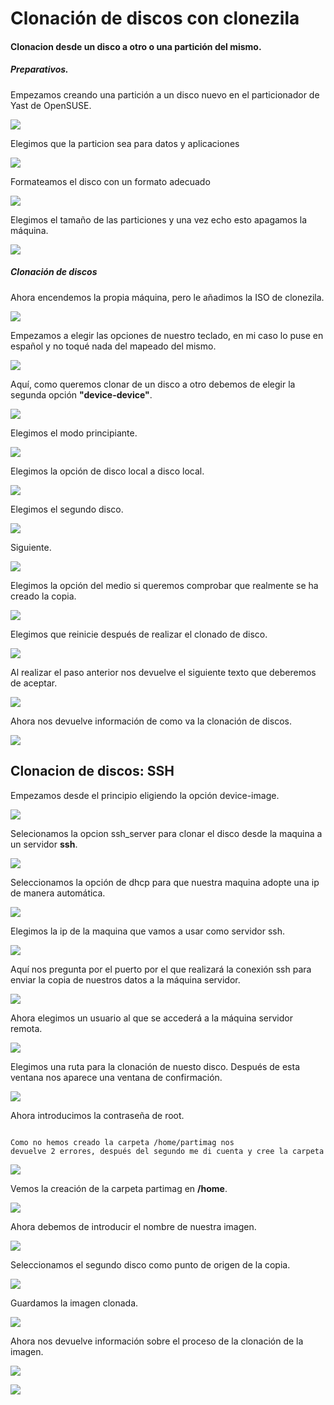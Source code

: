 # Clonación de discos con clonezila

#### Clonacion desde un disco a otro o una partición del mismo.

##### Preparativos.

Empezamos creando una partición a un disco nuevo en el particionador de Yast de OpenSUSE.

![](./img/001.png)

Elegimos que la particion sea para datos y aplicaciones

![](./img/002.png)

Formateamos el disco con un formato adecuado

![](./img/003.png)

Elegimos el tamaño de las particiones y una vez echo esto apagamos la máquina.

![](./img/004.png)

##### Clonación de discos

Ahora encendemos la propia máquina, pero le añadimos la ISO de clonezila.

![](./img/007.png)

Empezamos a elegir las opciones de nuestro teclado, en mi caso lo puse en español y no toqué nada del mapeado del mismo.

![](./img/008.png)

Aquí, como queremos clonar de un disco a otro debemos de elegir la segunda opción **"device-device"**.

![](./img/009.png)

Elegimos el modo principiante.

![](./img/010.png)

Elegimos la opción de disco local a disco local.

![](./img/011.png)

Elegimos el segundo disco.

![](./img/012.png)

Siguiente.

![](./img/013.png)

Elegimos la opción del medio si queremos comprobar que realmente se ha creado la copia.

![](./img/014.png)

Elegimos que reinicie después de realizar el clonado de disco.

![](./img/015.png)

Al realizar el paso anterior nos devuelve el siguiente texto que deberemos de aceptar.

![](./img/016.png)

Ahora nos devuelve información de como va la clonación de discos.

![](./img/017.png)

## Clonacion de discos: SSH

Empezamos desde el principio eligiendo la opción device-image.

![](./img/018.png)

Selecionamos la opcion ssh_server para clonar el disco desde la maquina a un servidor **ssh**.

![](./img/019.png)

Seleccionamos la opción de dhcp para que nuestra maquina adopte una ip de manera automática.

![](./img/020.png)

Elegimos la ip de la maquina que vamos a usar como servidor ssh.

![](./img/21.png)

Aquí nos pregunta por el puerto por el que realizará la conexión ssh para enviar la copia de nuestros datos a la máquina servidor.

![](./img/22.png)

Ahora elegimos un usuario al que se accederá a la máquina servidor remota.

![](./img/026.png)

Elegimos una ruta para la clonación de nuesto disco. Después de esta ventana nos aparece una ventana de confirmación.

![](./img/024.png)

Ahora introducimos la contraseña de root.

~~~

Como no hemos creado la carpeta /home/partimag nos
devuelve 2 errores, después del segundo me di cuenta y cree la carpeta

~~~

![](./img/027.png)

Vemos la creación de la carpeta partimag en **/home**.

![](./img/028.png)

Ahora debemos de introducir el nombre de nuestra imagen.

![](./img/029.png)

Seleccionamos el segundo disco como punto de origen de la copia.

![](./img/030.png)

Guardamos la imagen clonada.

![](./img/031.png)

Ahora nos devuelve información sobre el proceso de la clonación de la imagen.

![](./img/032.png)

![](./img/033.png)

